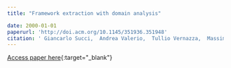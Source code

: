 ```yaml
---
title: "Framework extraction with domain analysis"

date: 2000-01-01
paperurl: 'http://doi.acm.org/10.1145/351936.351948'
citation: ' Giancarlo Succi,  Andrea Valerio,  Tullio Vernazza,  Massimo Fenaroli,  Paolo Predonzani, &quot;Framework extraction with domain analysis.&quot;, 2000.'
---
```

[Access paper here](http://doi.acm.org/10.1145/351936.351948){:target="_blank"}
